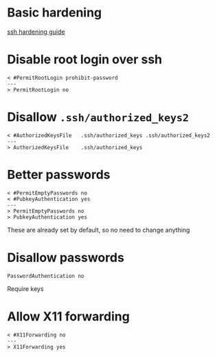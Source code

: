 # Basic hardening
[ssh hardening guide](https://www.ssh-audit.com/hardening_guides.html)

# Disable root login over ssh
```
< #PermitRootLogin prohibit-password
---
> PermitRootLogin no
```

# Disallow `.ssh/authorized_keys2`
```
< #AuthorizedKeysFile   .ssh/authorized_keys .ssh/authorized_keys2
---
> AuthorizedKeysFile    .ssh/authorized_keys
```

# Better passwords
```
< #PermitEmptyPasswords no
< #PubkeyAuthentication yes
---
> PermitEmptyPasswords no
> PubkeyAuthentication yes
```
These are already set by default, so no need to change anything

# Disallow passwords
```
PasswordAuthentication no
```
Require keys

# Allow X11 forwarding
```
< #X11Forwarding no
---
> X11Forwarding yes
```


